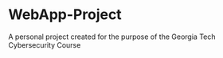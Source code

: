 # WebApp-Project
A personal project created for the purpose of the Georgia Tech Cybersecurity Course
